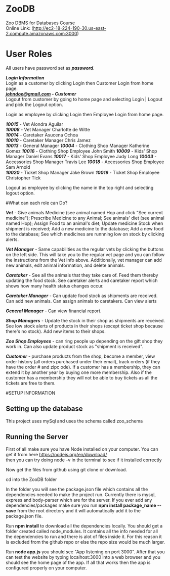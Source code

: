 # ZooDB
Zoo DBMS for Databases Course  
Online Link: (http://ec2-18-224-190-30.us-east-2.compute.amazonaws.com:3000)
# User Roles
All users have password set as ***password***.  

***Login Information***  
Login as a customer by clicking Login then Customer Login from home page.  
***johndoe@gmail.com - Customer***  
Logout from customer by going to home page and selecting Login | Logout and pick the Logout option.  

Login as employee by clicking Login then Employee Login from home page. 

***10015*** - Vet Alondra Aguilar  
***10008*** - Vet Manager Charlotte de Witte  
***10014*** - Caretaker Asucena Ochoa  
***10010*** - Caretaker Manager Chris Jamez  
***10013*** - General Manager
***10004*** - Clothing Shop Manager Katherine Gomez
***10016*** - Clothing Shop Employee John Smith
***10009*** - Kids' Shop Manager Daniel Evans
***10017*** - Kids' Shop Employee Judy Long
***10003*** - Accessories Shop Manager Travis Lee
***10018*** - Accessories Shop Employee Sam Arnold  
***10020*** - Ticket Shop Manager Jake Brown
***10019*** - Ticket Shop Employee Christopher Tick

Logout as employee by clicking the name in the top right and selecting logout option.  

#What can each role can Do?  

***Vet*** - Give animals Medicine (see animal named Hop and click "See current medicine"); Prescribe Medicine to any Animal; See animals' diet (see animal named Hop); Assign Food to an animal's diet; Update medicine Stock when shipment is received; Add a new medicine to the database; Add a new food to the database; See which medicines are runnning low on stock by clicking alerts.

***Vet Manager*** - Same capabilities as the regular vets by clicking the buttons on the left side. This will take you to the regular vet page and you can follow the instructions from the Vet info above. Additionally, vet manager can add new animals, edit animal information, and delete animals.

***Caretaker*** - See all the animals that they take care of. Feed them thereby updating the food stock. See caretaker alerts and caretaker report which shows how many health status changes occur.

***Caretaker Manager*** - Can update food stock as shipments are received. Can add new animals. Can assign animals to caretakers. Can view alerts

***General Manager*** -  Can view financial report.

***Shop Managers*** - Update the stock in their shop as shipments are received. See low stock alerts of products in their shops (except ticket shop because there's no stock). Add new items to their shops.

***Zoo Shop Employees*** - can ring people up depending on the gift shop they work in. Can also update product stock as "shipment is received".

***Customer*** - purchase products from the shop, become a member, view order history (all orders purchased under their email), track orders (if they have the order # and zipc ode). If a customer has a membership, they can extend it by another year by buying one more membership. Also if the customer has a membership they will not be able to buy tickets as all the tickets are free to them.

#SETUP INFORMATION  

## Setting up the database  
This project uses mySql and uses the schema called zoo_schema   

## Running the Server  
First of all make sure you have Node installed on your computer. You can get it from here https://nodejs.org/en/download/   
then you can try doing node -v in the terminal to see if it installed correctly  

Now get the files from github using git clone or download.  

cd into the ZooDB folder

In the folder you will see the package.json file which contains all the dependencies needed to make the project run. 
Currently there is mysql, express and body-parser which are for the server. 
If you ever add any dependencies/packages make sure you run **npm install package_name --save** from the root directory
and it will automatically add it to the package.json file.

Run **npm install** to download all the dependencies locally. You should get a folder created called node_modules. It contains all the info needed for all the dependencies to run and there is alot of files inside it. 
For this reason it is excluded from the github repo or else the repo size would be much larger. 

Run **node app.js** you should see "App listening on port 3000". After that you can test the website
by typing localhost:3000 into a web browser and you should see the home page of the app. If all that works then the app is configured properly on your computer.



